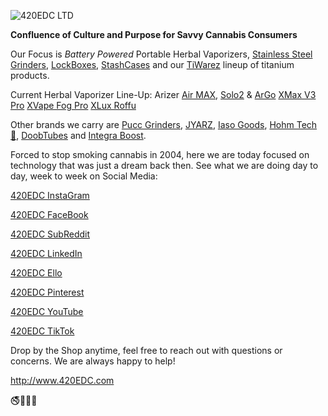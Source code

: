 
![420EDC LTD](https://user-images.githubusercontent.com/106893063/172053517-35f245f5-c21f-48d4-852d-c27d019ca043.png)

**Confluence of Culture and Purpose for Savvy Cannabis Consumers** 

Our Focus is _Battery Powered_ Portable Herbal Vaporizers, [Stainless Steel Grinders](https://www.420edc.com/grinders/), [LockBoxes](https://www.420edc.com/storage-solutions/lockbox/), [StashCases](https://www.420edc.com/storage-solutions/stashcase/) and our [TiWarez](https://www.420edc.com/tiwarez/) lineup of titanium products.  

Current Herbal Vaporizer Line-Up:
Arizer [Air MAX](https://www.420edc.com/arizer/air-max/), [Solo2](https://www.420edc.com/arizer/solo-2/) & [ArGo](https://www.420edc.com/arizer/argo/)
[XMax V3 Pro](https://www.420edc.com/xmax/)
[XVape Fog Pro](https://www.420edc.com/topgreen/xvape-fog-pro/)
[XLux Roffu](https://www.420edc.com/search.php?search_query=Roffu&section=product)

Other brands we carry are [Pucc Grinders](https://www.420edc.com/grinders/pucc-grinder/), [JYARZ](https://www.420edc.com/storage-solutions/jyarz/), [Iaso Goods](https://www.420edc.com/iaso-goods/), [Hohm Tech 🔋](https://www.420edc.com/hohm-tech/), [DoobTubes](https://www.420edc.com/storage-solutions/doob-tubes/) and [Integra Boost](https://www.420edc.com/integra/).  

Forced to stop smoking cannabis in 2004, here we are today focused on technology that was just a dream back then.  See what we are doing day to day, week to week on Social Media:

[420EDC InstaGram](https://www.instagram.com/420EDC/)

[420EDC FaceBook](https://www.facebook.com/420edc/)

[420EDC SubReddit](https://www.reddit.com/r/420EDC/)

[420EDC LinkedIn](http://www.linkedin.com/company/420edc)

[420EDC Ello](https://ello.co/420edc)

[420EDC Pinterest](https://www.pinterest.com/420edc/)

[420EDC YouTube](https://www.youtube.com/channel/UCOvhSWkxw90zQ9PVh1ztVJw)

[420EDC TikTok](https://www.tiktok.com/@420edc)

Drop by the Shop anytime, feel free to reach out with questions or concerns.  We are always happy to help!

http://www.420EDC.com

🚭🌲🌳🌴
